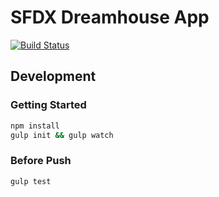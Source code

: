 # SFDX Dreamhouse App 
[![Build Status](https://travis-ci.org/leboff/scriptingdx-dreamhouse.svg?branch=master)](https://travis-ci.org/leboff/scriptingdx-dreamhouse)

## Development 

### Getting Started
```bash
npm install
gulp init && gulp watch
```

### Before Push
```bash
gulp test
```